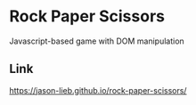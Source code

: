 # Rock Paper Scissors
Javascript-based game with DOM manipulation

## Link
https://jason-lieb.github.io/rock-paper-scissors/
